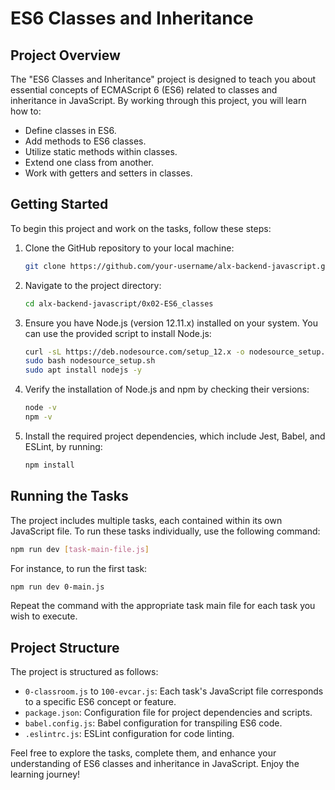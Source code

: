 # ES6 Classes and Inheritance

## Project Overview

The "ES6 Classes and Inheritance" project is designed to teach you about essential concepts of ECMAScript 6 (ES6) related to classes and inheritance in JavaScript. By working through this project, you will learn how to:

- Define classes in ES6.
- Add methods to ES6 classes.
- Utilize static methods within classes.
- Extend one class from another.
- Work with getters and setters in classes.

## Getting Started

To begin this project and work on the tasks, follow these steps:

1. Clone the GitHub repository to your local machine:

   ```bash
   git clone https://github.com/your-username/alx-backend-javascript.git
   ```

2. Navigate to the project directory:

   ```bash
   cd alx-backend-javascript/0x02-ES6_classes
   ```

3. Ensure you have Node.js (version 12.11.x) installed on your system. You can use the provided script to install Node.js:

   ```bash
   curl -sL https://deb.nodesource.com/setup_12.x -o nodesource_setup.sh
   sudo bash nodesource_setup.sh
   sudo apt install nodejs -y
   ```

4. Verify the installation of Node.js and npm by checking their versions:

   ```bash
   node -v
   npm -v
   ```

5. Install the required project dependencies, which include Jest, Babel, and ESLint, by running:

   ```bash
   npm install
   ```

## Running the Tasks

The project includes multiple tasks, each contained within its own JavaScript file. To run these tasks individually, use the following command:

```bash
npm run dev [task-main-file.js]
```

For instance, to run the first task:

```bash
npm run dev 0-main.js
```

Repeat the command with the appropriate task main file for each task you wish to execute.

## Project Structure

The project is structured as follows:

- `0-classroom.js` to `100-evcar.js`: Each task's JavaScript file corresponds to a specific ES6 concept or feature.
- `package.json`: Configuration file for project dependencies and scripts.
- `babel.config.js`: Babel configuration for transpiling ES6 code.
- `.eslintrc.js`: ESLint configuration for code linting.

Feel free to explore the tasks, complete them, and enhance your understanding of ES6 classes and inheritance in JavaScript. Enjoy the learning journey!